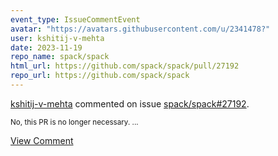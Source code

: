 ```yaml
---
event_type: IssueCommentEvent
avatar: "https://avatars.githubusercontent.com/u/2341478?"
user: kshitij-v-mehta
date: 2023-11-19
repo_name: spack/spack
html_url: https://github.com/spack/spack/pull/27192
repo_url: https://github.com/spack/spack
---
```


<a href='https://github.com/kshitij-v-mehta' target='_blank'>kshitij-v-mehta</a> commented on issue <a href='https://github.com/spack/spack/pull/27192' target='_blank'>spack/spack#27192</a>.

<small>No, this PR is no longer necessary. ...</small>

<a href='https://github.com/spack/spack/pull/27192' target='_blank'>View Comment</a>